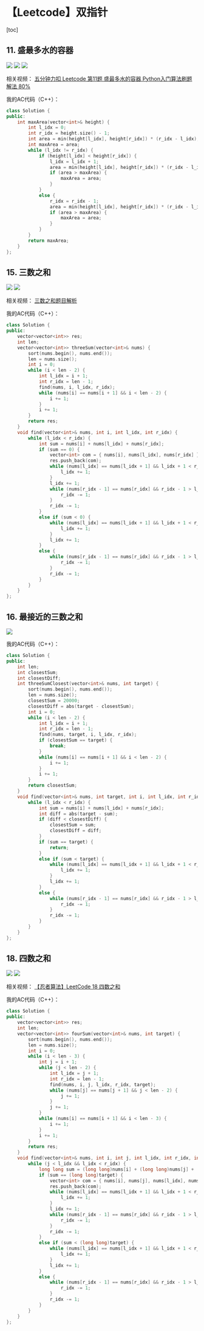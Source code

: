 # 【Leetcode】双指针



[toc]



## 11. 盛最多水的容器

![](D:\Notes\Leetcode\Leetcode.assets\11-1.png)
![](D:\Notes\Leetcode\Leetcode.assets\11-2.png)
![](D:\Notes\Leetcode\Leetcode.assets\11-3.png)

相关视频：
[五分钟力扣 Leetcode 第11题 盛最多水的容器  Python入门算法刷题 解法 80%](https://www.bilibili.com/video/BV1uc411h7XA)

我的AC代码（C++）：

```c++
class Solution {
public:
	int maxArea(vector<int>& height) {
		int l_idx = 0;
		int r_idx = height.size() - 1;
		int area = min(height[l_idx], height[r_idx]) * (r_idx - l_idx);
		int maxArea = area;
		while (l_idx != r_idx) {
			if (height[l_idx] < height[r_idx]) {
				l_idx = l_idx + 1;
				area = min(height[l_idx], height[r_idx]) * (r_idx - l_idx);
				if (area > maxArea) {
					maxArea = area;
				}
			}
			else {
				r_idx = r_idx - 1;
				area = min(height[l_idx], height[r_idx]) * (r_idx - l_idx);
				if (area > maxArea) {
					maxArea = area;
				}
			}
		}
		return maxArea;
	}
};
```



## 15. 三数之和

![](D:\Notes\Leetcode\Leetcode.assets\15-1.png)
![](D:\Notes\Leetcode\Leetcode.assets\15-2.png)

相关视频：
[三数之和题目解析](https://www.bilibili.com/video/BV1kU4y1a7Pj)

我的AC代码（C++）：

```c++
class Solution {
public:
	vector<vector<int>> res;
	int len;
	vector<vector<int>> threeSum(vector<int>& nums) {
		sort(nums.begin(), nums.end());
		len = nums.size();
		int i = 0;
		while (i < len - 2) {
			int l_idx = i + 1;
			int r_idx = len - 1;
			find(nums, i, l_idx, r_idx);
			while (nums[i] == nums[i + 1] && i < len - 2) {
				i += 1;
			}
			i += 1;
		}
		return res;
	}
	void find(vector<int>& nums, int i, int l_idx, int r_idx) {
		while (l_idx < r_idx) {
			int sum = nums[i] + nums[l_idx] + nums[r_idx];
			if (sum == 0) {
				vector<int> com = { nums[i], nums[l_idx], nums[r_idx] };
				res.push_back(com);
				while (nums[l_idx] == nums[l_idx + 1] && l_idx + 1 < r_idx) {
					l_idx += 1;
				}
				l_idx += 1;
				while (nums[r_idx - 1] == nums[r_idx] && r_idx - 1 > l_idx) {
					r_idx -= 1;
				}
				r_idx -= 1;
			}
			else if (sum < 0) {
				while (nums[l_idx] == nums[l_idx + 1] && l_idx + 1 < r_idx) {
					l_idx += 1;
				}
				l_idx += 1;
			}
			else {
				while (nums[r_idx - 1] == nums[r_idx] && r_idx - 1 > l_idx) {
					r_idx -= 1;
				}
				r_idx -= 1;
			}
		}
	}
};
```



## 16. 最接近的三数之和

![](D:\Notes\Leetcode\Leetcode.assets\16.png)

我的AC代码（C++）：

```c++
class Solution {
public:
	int len;
	int closestSum;
	int closestDiff;
	int threeSumClosest(vector<int>& nums, int target) {
		sort(nums.begin(), nums.end());
		len = nums.size();
		closestSum = 20000;
		closestDiff = abs(target - closestSum);
		int i = 0;
		while (i < len - 2) {
			int l_idx = i + 1;
			int r_idx = len - 1;
			find(nums, target, i, l_idx, r_idx);
			if (closestSum == target) {
				break;
			}
			while (nums[i] == nums[i + 1] && i < len - 2) {
				i += 1;
			}
			i += 1;
		}
		return closestSum;
	}
	void find(vector<int>& nums, int target, int i, int l_idx, int r_idx) {
		while (l_idx < r_idx) {
			int sum = nums[i] + nums[l_idx] + nums[r_idx];
			int diff = abs(target - sum);
			if (diff < closestDiff) {
				closestSum = sum;
				closestDiff = diff;
			}
			if (sum == target) {
				return;
			}
			else if (sum < target) {
				while (nums[l_idx] == nums[l_idx + 1] && l_idx + 1 < r_idx) {
					l_idx += 1;
				}
				l_idx += 1;
			}
			else {
				while (nums[r_idx - 1] == nums[r_idx] && r_idx - 1 > l_idx) {
					r_idx -= 1;
				}
				r_idx -= 1;
			}
		}
	}
};
```



## 18. 四数之和

![](D:\Notes\Leetcode\Leetcode.assets\18-1.png)
![](D:\Notes\Leetcode\Leetcode.assets\18-2.png)

相关视频：
[【忍者算法】LeetCode 18 四数之和](https://www.bilibili.com/video/BV1r341147JQ)

我的AC代码（C++）：

```c++
class Solution {
public:
	vector<vector<int>> res;
	int len;
	vector<vector<int>> fourSum(vector<int>& nums, int target) {
		sort(nums.begin(), nums.end());
		len = nums.size();
		int i = 0;
		while (i < len - 3) {
			int j = i + 1;
			while (j < len - 2) {
				int l_idx = j + 1;
				int r_idx = len - 1;
				find(nums, i, j, l_idx, r_idx, target);
				while (nums[j] == nums[j + 1] && j < len - 2) {
					j += 1;
				}
				j += 1;
			}
			while (nums[i] == nums[i + 1] && i < len - 3) {
				i += 1;
			}
			i += 1;
		}
		return res;
	}
	void find(vector<int>& nums, int i, int j, int l_idx, int r_idx, int target) {
		while (j < l_idx && l_idx < r_idx) {
			long long sum = (long long)nums[i] + (long long)nums[j] + (long long)nums[l_idx] + (long long)nums[r_idx];
			if (sum == (long long)target) {
				vector<int> com = { nums[i], nums[j], nums[l_idx], nums[r_idx] };
				res.push_back(com);
				while (nums[l_idx] == nums[l_idx + 1] && l_idx + 1 < r_idx) {
					l_idx += 1;
				}
				l_idx += 1;
				while (nums[r_idx - 1] == nums[r_idx] && r_idx - 1 > l_idx) {
					r_idx -= 1;
				}
				r_idx -= 1;
			}
			else if (sum < (long long)target) {
				while (nums[l_idx] == nums[l_idx + 1] && l_idx + 1 < r_idx) {
					l_idx += 1;
				}
				l_idx += 1;
			}
			else {
				while (nums[r_idx - 1] == nums[r_idx] && r_idx - 1 > l_idx) {
					r_idx -= 1;
				}
				r_idx -= 1;
			}
		}
	}
};
```

